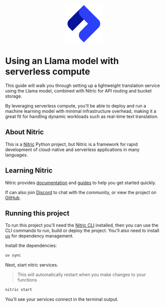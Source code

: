 <p align="center"><a href="https://nitric.io" target="_blank"><img src="https://raw.githubusercontent.com/nitrictech/nitric/main/docs/assets/nitric-logo.svg" height="120"></a></p>

# Using an Llama model with serverless compute

This guide will walk you through setting up a lightweight translation service using the Llama model, combined with Nitric for API routing and bucket storage.

By leveraging serverless compute, you'll be able to deploy and run a machine learning model with minimal infrastructure overhead, making it a great fit for handling dynamic workloads such as real-time text translation.

## About Nitric

This is a [Nitric](https://nitric.io) Python project, but Nitric is a framework for rapid development of cloud-native and serverless applications in many languages.

## Learning Nitric

Nitric provides [documentation](https://nitric.io/docs) and [guides](https://nitric.io/docs/guides?langs=python) to help you get started quickly.

If can also join [Discord](https://nitric.io/chat) to chat with the community, or view the project on [GitHub](https://github.com/nitrictech/nitric).

## Running this project

To run this project you'll need the [Nitric CLI](https://nitric.io/docs/get-started/installation) installed, then you can use the CLI commands to run, build or deploy the project. You'll also need to install [uv](https://github.com/astral-sh/uv) for dependency management.

Install the dependencies:

```bash
uv sync
```

Next, start nitric services.

> This will automatically restart when you make changes to your functions

```bash
nitric start
```

You'll see your services connect in the terminal output.

